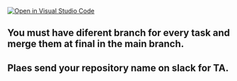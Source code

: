 [![Open in Visual Studio Code](https://classroom.github.com/assets/open-in-vscode-f059dc9a6f8d3a56e377f745f24479a46679e63a5d9fe6f495e02850cd0d8118.svg)](https://classroom.github.com/online_ide?assignment_repo_id=6128869&assignment_repo_type=AssignmentRepo)
## You must have diferent branch for every task and merge them at final in the main branch.
## Plaes send your repository name on slack for TA.


